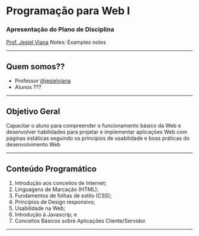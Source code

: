 # Programação para Web I
### Apresentação do Plano de Disciplina <!-- .element: class="opacity60"  -->
[Prof. Jesiel Viana](https://jesielviana.github.io)
Notes: Examples notes

---

<!-- .slide: data-background="#4d7e65" -->
## Quem somos??

- Professor [@jesielviana](jesielviana.github.io)
- Alunos ???

---

<!-- .slide: data-background="#b5533c" -->
## Objetivo Geral

Capacitar o aluno para compreender o funcionamento básico da Web e desenvolver habilidades para projetar e implementar aplicações Web com páginas estáticas	seguindo os princípios de usabilidade e boas práticas do desenvolvimento Web

---

## Conteúdo Programático

1. Introdução aos conceitos de Internet; <!-- .element: class="fragment" data-fragment-index="1" --> 
1. Linguagens de Marcação (HTML); <!-- .element: class="fragment" data-fragment-index="2" --> 
1. Fundamentos de folhas de estilo (CSS); <!-- .element: class="fragment" data-fragment-index="3" --> 
1. Princípios de Design responsivo; <!-- .element: class="fragment" data-fragment-index="4" --> 
1. Usabilidade na Web; <!-- .element: class="fragment" data-fragment-index="5" --> 
1. Introdução à Javascrip; e <!-- .element: class="fragment" data-fragment-index="6" --> 
1. Conceitos Básicos sobre Aplicações Cliente/Servidor. <!-- .element: class="fragment" data-fragment-index="7" --> 

---



